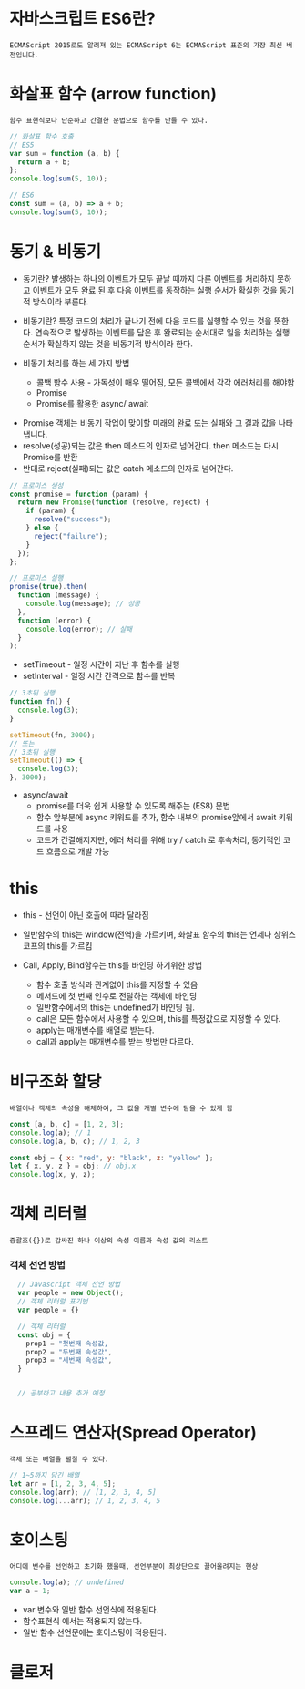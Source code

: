 # 자바스크립트 ES6란?

    ECMAScript 2015로도 알려져 있는 ECMAScript 6는 ECMAScript 표준의 가장 최신 버전입니다.

# 화살표 함수 (arrow function)

    함수 표현식보다 단순하고 간결한 문법으로 함수를 만들 수 있다.

```javascript
// 화살표 함수 호출
// ES5
var sum = function (a, b) {
  return a + b;
};
console.log(sum(5, 10));

// ES6
const sum = (a, b) => a + b;
console.log(sum(5, 10));
```

# 동기 & 비동기

- 동기란? 발생하는 하나의 이벤트가 모두 끝날 때까지 다른 이벤트를 처리하지 못하고 이벤트가 모두 완료 된 후 다음 이벤트를 동작하는 실행 순서가 확실한 것을 동기적 방식이라 부른다.

- 비동기란? 특정 코드의 처리가 끝나기 전에 다음 코드를 실행할 수 있는 것을 뜻한다.
  연속적으로 발생하는 이벤트를 담은 후 완료되는 순서대로 일을 처리하는 실행 순서가 확실하지 않는 것을 비동기적 방식이라 한다.

- 비동기 처리를 하는 세 가지 방법
  - 콜백 함수 사용 - 가독성이 매우 떨어짐, 모든 콜백에서 각각 에러처리를 해야함
  - Promise
  - Promise를 활용한 async/ await

* Promise 객체는 비동기 작업이 맞이할 미래의 완료 또는 실패와 그 결과 값을 나타냅니다.
* resolve(성공)되는 값은 then 메소드의 인자로 넘어간다. then 메소드는 다시 Promise를 반환
* 반대로 reject(실패)되는 값은 catch 메소드의 인자로 넘어간다.

```javascript
// 프로미스 생성
const promise = function (param) {
  return new Promise(function (resolve, reject) {
    if (param) {
      resolve("success");
    } else {
      reject("failure");
    }
  });
};

// 프로미스 실행
promise(true).then(
  function (message) {
    console.log(message); // 성공
  },
  function (error) {
    console.log(error); // 실패
  }
);
```

- setTimeout - 일정 시간이 지난 후 함수를 실행
- setInterval - 일정 시간 간격으로 함수를 반복

```javascript
// 3초뒤 실행
function fn() {
  console.log(3);
}

setTimeout(fn, 3000);
// 또는
// 3초뒤 실행
setTimeout(() => {
  console.log(3);
}, 3000);
```

- async/await
  - promise를 더욱 쉽게 사용할 수 있도록 해주는 (ES8) 문법
  - 함수 앞부분에 async 키워드를 추가, 함수 내부의 promise앞에서 await 키워드를 사용
  - 코드가 간결해지지만, 에러 처리를 위해 try / catch 로 후속처리, 동기적인 코드 흐름으로 개발 가능

# this

- this - 선언이 아닌 호출에 따라 달라짐

- 일반함수의 this는 window(전역)을 가르키며, 화살표 함수의 this는 언제나 상위스코프의 this를 가르킴

- Call, Apply, Bind함수는 this를 바인딩 하기위한 방법
  - 함수 호출 방식과 관계없이 this를 지정할 수 있음
  - 메서드에 첫 번째 인수로 전달하는 객체에 바인딩
  - 일반함수에서의 this는 undefined가 바인딩 됨.
  - call은 모든 함수에서 사용할 수 있으며, this를 특정값으로 지정할 수 있다.
  - apply는 매개변수를 배열로 받는다.
  - call과 apply는 매개변수를 받는 방법만 다르다.

# 비구조화 할당

    배열이나 객체의 속성을 해체하여, 그 값을 개별 변수에 담을 수 있게 함

```javascript
const [a, b, c] = [1, 2, 3];
console.log(a); // 1
console.log(a, b, c); // 1, 2, 3

const obj = { x: "red", y: "black", z: "yellow" };
let { x, y, z } = obj; // obj.x
console.log(x, y, z);
```

# 객체 리터럴

    중괄호({})로 감싸진 하나 이상의 속성 이름과 속성 값의 리스트

### 객체 선언 방법

```javascript
  // Javascript 객체 선언 방법
  var people = new Object();
  // 객체 리터럴 표기법
  var people = {}

  // 객체 리터럴
  const obj = {
    prop1 = "첫번째 속성값,
    prop2 = "두번째 속성값",
    prop3 = "세번째 속성값",
  }


  // 공부하고 내용 추가 예정
```

# 스프레드 연산자(Spread Operator)

    객체 또는 배열을 펼칠 수 있다.

```javascript
// 1~5까지 담긴 배열
let arr = [1, 2, 3, 4, 5];
console.log(arr); // [1, 2, 3, 4, 5]
console.log(...arr); // 1, 2, 3, 4, 5
```

# 호이스팅

    어디에 변수를 선언하고 초기화 했을때, 선언부분이 최상단으로 끌어올려지는 현상

```javascript
console.log(a); // undefined
var a = 1;
```

- var 변수와 일반 함수 선언식에 적용된다.
- 함수표현식 에서는 적용되지 않는다.
- 일반 함수 선언문에는 호이스팅이 적용된다.

# 클로저

